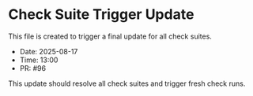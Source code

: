 # Check Suite Trigger Update

This file is created to trigger a final update for all check suites.

- Date: 2025-08-17
- Time: 13:00
- PR: #96

This update should resolve all check suites and trigger fresh check runs.

